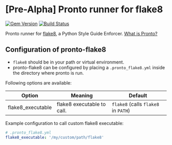 # [Pre-Alpha] Pronto runner for flake8
[![Gem Version](https://badge.fury.io/rb/pronto-flake8.svg)](https://badge.fury.io/rb/pronto-flake8)
[![Build Status](https://travis-ci.org/kevinjalbert/pronto-flow.svg?branch=master)](https://travis-ci.org/kevinjalbert/pronto-flow)

Pronto runner for [flake8](http://flake8.pycqa.org/en/latest/), a Python Style Guide Enforcer. [What is Pronto?](https://github.com/mmozuras/pronto)


## Configuration of pronto-flake8
* `flake8` should be in your path or virtual environment.
* pronto-flake8 can be configured by placing a `.pronto_flake8.yml` inside the directory where pronto is run.




Following options are available:

| Option               | Meaning                                | Default                                   |
| -------------------- | -------------------------------------- | ----------------------------------------- |
| flake8_executable      | flake8 executable to call.               | `flake8` (calls `flake8` in `PATH`)           |


Example configuration to call custom flake8 executable:

```yaml
# .pronto_flake8.yml
flake8_executable: '/my/custom/path/flake8'
```
